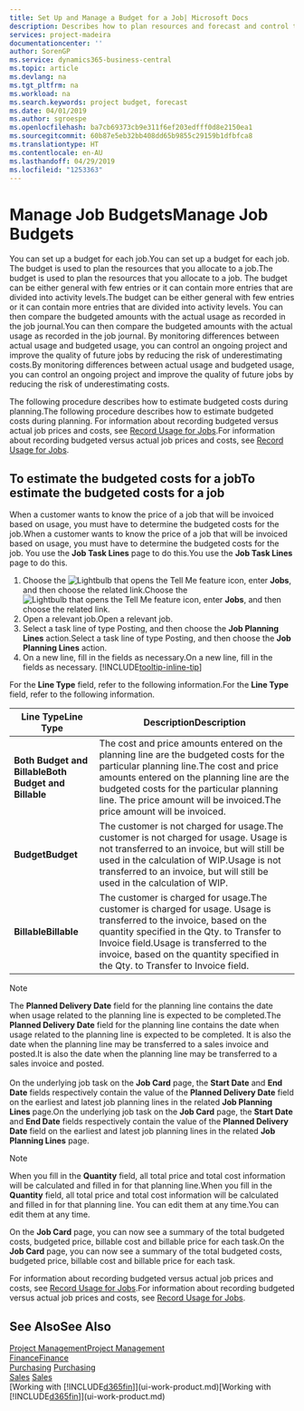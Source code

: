 ```yaml
---
title: Set Up and Manage a Budget for a Job| Microsoft Docs
description: Describes how to plan resources and forecast and control the costs of a project by setting up a budget for each job.
services: project-madeira
documentationcenter: ''
author: SorenGP
ms.service: dynamics365-business-central
ms.topic: article
ms.devlang: na
ms.tgt_pltfrm: na
ms.workload: na
ms.search.keywords: project budget, forecast
ms.date: 04/01/2019
ms.author: sgroespe
ms.openlocfilehash: ba7cb69373cb9e311f6ef203edfff0d8e2150ea1
ms.sourcegitcommit: 60b87e5eb32bb408dd65b9855c29159b1dfbfca8
ms.translationtype: HT
ms.contentlocale: en-AU
ms.lasthandoff: 04/29/2019
ms.locfileid: "1253363"
---
```

# <a name="manage-job-budgets"></a><span data-ttu-id="164bd-103">Manage Job Budgets</span><span class="sxs-lookup"><span data-stu-id="164bd-103">Manage Job Budgets</span></span>
<span data-ttu-id="164bd-104">You can set up a budget for each job.</span><span class="sxs-lookup"><span data-stu-id="164bd-104">You can set up a budget for each job.</span></span> <span data-ttu-id="164bd-105">The budget is used to plan the resources that you allocate to a job.</span><span class="sxs-lookup"><span data-stu-id="164bd-105">The budget is used to plan the resources that you allocate to a job.</span></span> <span data-ttu-id="164bd-106">The budget can be either general with few entries or it can contain more entries that are divided into activity levels.</span><span class="sxs-lookup"><span data-stu-id="164bd-106">The budget can be either general with few entries or it can contain more entries that are divided into activity levels.</span></span> <span data-ttu-id="164bd-107">You can then compare the budgeted amounts with the actual usage as recorded in the job journal.</span><span class="sxs-lookup"><span data-stu-id="164bd-107">You can then compare the budgeted amounts with the actual usage as recorded in the job journal.</span></span> <span data-ttu-id="164bd-108">By monitoring differences between actual usage and budgeted usage, you can control an ongoing project and improve the quality of future jobs by reducing the risk of underestimating costs.</span><span class="sxs-lookup"><span data-stu-id="164bd-108">By monitoring differences between actual usage and budgeted usage, you can control an ongoing project and improve the quality of future jobs by reducing the risk of underestimating costs.</span></span>

<span data-ttu-id="164bd-109">The following procedure describes how to estimate budgeted costs during planning.</span><span class="sxs-lookup"><span data-stu-id="164bd-109">The following procedure describes how to estimate budgeted costs during planning.</span></span> <span data-ttu-id="164bd-110">For information about recording budgeted versus actual job prices and costs, see [Record Usage for Jobs](projects-how-record-job-usage.md).</span><span class="sxs-lookup"><span data-stu-id="164bd-110">For information about recording budgeted versus actual job prices and costs, see [Record Usage for Jobs](projects-how-record-job-usage.md).</span></span>  

## <a name="JobBudgetCosts"></a> <span data-ttu-id="164bd-111">To estimate the budgeted costs for a job</span><span class="sxs-lookup"><span data-stu-id="164bd-111">To estimate the budgeted costs for a job</span></span>
<span data-ttu-id="164bd-112">When a customer wants to know the price of a job that will be invoiced based on usage, you must have to determine the budgeted costs for the job.</span><span class="sxs-lookup"><span data-stu-id="164bd-112">When a customer wants to know the price of a job that will be invoiced based on usage, you must have to determine the budgeted costs for the job.</span></span> <span data-ttu-id="164bd-113">You use the **Job Task Lines** page to do this.</span><span class="sxs-lookup"><span data-stu-id="164bd-113">You use the **Job Task Lines** page to do this.</span></span>

1. <span data-ttu-id="164bd-114">Choose the ![Lightbulb that opens the Tell Me feature](media/ui-search/search_small.png "Tell me what you want to do") icon, enter **Jobs**, and then choose the related link.</span><span class="sxs-lookup"><span data-stu-id="164bd-114">Choose the ![Lightbulb that opens the Tell Me feature](media/ui-search/search_small.png "Tell me what you want to do") icon, enter **Jobs**, and then choose the related link.</span></span>  
2. <span data-ttu-id="164bd-115">Open a relevant job.</span><span class="sxs-lookup"><span data-stu-id="164bd-115">Open a relevant job.</span></span>
3. <span data-ttu-id="164bd-116">Select a task line of type Posting, and then choose the **Job Planning Lines** action.</span><span class="sxs-lookup"><span data-stu-id="164bd-116">Select a task line of type Posting, and then choose the **Job Planning Lines** action.</span></span>
4. <span data-ttu-id="164bd-117">On a new line, fill in the fields as necessary.</span><span class="sxs-lookup"><span data-stu-id="164bd-117">On a new line, fill in the fields as necessary.</span></span> [!INCLUDE[tooltip-inline-tip](includes/tooltip-inline-tip_md.md)]   

<span data-ttu-id="164bd-118">For the **Line Type** field, refer to the following information.</span><span class="sxs-lookup"><span data-stu-id="164bd-118">For the **Line Type** field, refer to the following information.</span></span>  

| <span data-ttu-id="164bd-119">Line Type</span><span class="sxs-lookup"><span data-stu-id="164bd-119">Line Type</span></span> | <span data-ttu-id="164bd-120">Description</span><span class="sxs-lookup"><span data-stu-id="164bd-120">Description</span></span> |
| --- | --- |
| <span data-ttu-id="164bd-121">**Both Budget and Billable**</span><span class="sxs-lookup"><span data-stu-id="164bd-121">**Both Budget and Billable**</span></span> |<span data-ttu-id="164bd-122">The cost and price amounts entered on the planning line are the budgeted costs for the particular planning line.</span><span class="sxs-lookup"><span data-stu-id="164bd-122">The cost and price amounts entered on the planning line are the budgeted costs for the particular planning line.</span></span> <span data-ttu-id="164bd-123">The price amount will be invoiced.</span><span class="sxs-lookup"><span data-stu-id="164bd-123">The price amount will be invoiced.</span></span> |
| <span data-ttu-id="164bd-124">**Budget**</span><span class="sxs-lookup"><span data-stu-id="164bd-124">**Budget**</span></span> |<span data-ttu-id="164bd-125">The customer is not charged for usage.</span><span class="sxs-lookup"><span data-stu-id="164bd-125">The customer is not charged for usage.</span></span> <span data-ttu-id="164bd-126">Usage is not transferred to an invoice, but will still be used in the calculation of WIP.</span><span class="sxs-lookup"><span data-stu-id="164bd-126">Usage is not transferred to an invoice, but will still be used in the calculation of WIP.</span></span> |
| <span data-ttu-id="164bd-127">**Billable**</span><span class="sxs-lookup"><span data-stu-id="164bd-127">**Billable**</span></span> |<span data-ttu-id="164bd-128">The customer is charged for usage.</span><span class="sxs-lookup"><span data-stu-id="164bd-128">The customer is charged for usage.</span></span> <span data-ttu-id="164bd-129">Usage is transferred to the invoice, based on the quantity specified in the Qty. to Transfer to Invoice field.</span><span class="sxs-lookup"><span data-stu-id="164bd-129">Usage is transferred to the invoice, based on the quantity specified in the Qty. to Transfer to Invoice field.</span></span> |

> [!NOTE]  
> <span data-ttu-id="164bd-130">The **Planned Delivery Date** field for the planning line contains the date when usage related to the planning line is expected to be completed.</span><span class="sxs-lookup"><span data-stu-id="164bd-130">The **Planned Delivery Date** field for the planning line contains the date when usage related to the planning line is expected to be completed.</span></span> <span data-ttu-id="164bd-131">It is also the date when the planning line may be transferred to a sales invoice and posted.</span><span class="sxs-lookup"><span data-stu-id="164bd-131">It is also the date when the planning line may be transferred to a sales invoice and posted.</span></span> <br /><br /> <span data-ttu-id="164bd-132">On the underlying job task on the **Job Card** page, the **Start Date** and **End Date** fields respectively contain the value of the **Planned Delivery Date** field on the earliest and latest job planning lines in the related **Job Planning Lines** page.</span><span class="sxs-lookup"><span data-stu-id="164bd-132">On the underlying job task on the **Job Card** page, the **Start Date** and **End Date** fields respectively contain the value of the **Planned Delivery Date** field on the earliest and latest job planning lines in the related **Job Planning Lines** page.</span></span>

> [!NOTE]  
>   <span data-ttu-id="164bd-133">When you fill in the **Quantity** field, all total price and total cost information will be calculated and filled in for that planning line.</span><span class="sxs-lookup"><span data-stu-id="164bd-133">When you fill in the **Quantity** field, all total price and total cost information will be calculated and filled in for that planning line.</span></span> <span data-ttu-id="164bd-134">You can edit them at any time.</span><span class="sxs-lookup"><span data-stu-id="164bd-134">You can edit them at any time.</span></span>

<span data-ttu-id="164bd-135">On the **Job Card** page, you can now see a summary of the total budgeted costs, budgeted price, billable cost and billable price for each task.</span><span class="sxs-lookup"><span data-stu-id="164bd-135">On the **Job Card** page, you can now see a summary of the total budgeted costs, budgeted price, billable cost and billable price for each task.</span></span>

<span data-ttu-id="164bd-136">For information about recording budgeted versus actual job prices and costs, see [Record Usage for Jobs](projects-how-record-job-usage.md).</span><span class="sxs-lookup"><span data-stu-id="164bd-136">For information about recording budgeted versus actual job prices and costs, see [Record Usage for Jobs](projects-how-record-job-usage.md).</span></span>

## <a name="see-also"></a><span data-ttu-id="164bd-137">See Also</span><span class="sxs-lookup"><span data-stu-id="164bd-137">See Also</span></span>
[<span data-ttu-id="164bd-138">Project Management</span><span class="sxs-lookup"><span data-stu-id="164bd-138">Project Management</span></span>](projects-manage-projects.md)  
[<span data-ttu-id="164bd-139">Finance</span><span class="sxs-lookup"><span data-stu-id="164bd-139">Finance</span></span>](finance.md)  
<span data-ttu-id="164bd-140">[Purchasing](purchasing-manage-purchasing.md)       </span><span class="sxs-lookup"><span data-stu-id="164bd-140">[Purchasing](purchasing-manage-purchasing.md)       </span></span>  
<span data-ttu-id="164bd-141">[Sales](sales-manage-sales.md)    </span><span class="sxs-lookup"><span data-stu-id="164bd-141">[Sales](sales-manage-sales.md)    </span></span>  
<span data-ttu-id="164bd-142">[Working with [!INCLUDE[d365fin](includes/d365fin_md.md)]](ui-work-product.md)</span><span class="sxs-lookup"><span data-stu-id="164bd-142">[Working with [!INCLUDE[d365fin](includes/d365fin_md.md)]](ui-work-product.md)</span></span>  
